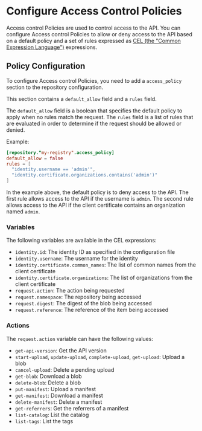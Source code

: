 # Configure Access Control Policies

Access control Policies are used to control access to the API.
You can configure Access control Policies to allow or deny access to the API based on a default policy and a set of rules
expressed as [CEL (the "Common Expression Language")](https://cel.dev/) expressions.

## Policy Configuration

To configure Access control Policies, you need to add a `access_policy` section to the repository configuration.

This section contains a `default_allow` field and a `rules` field.

The `default_allow` field is a boolean that specifies the default policy to apply when no rules match the request.
The `rules` field is a list of rules that are evaluated in order to determine if the request should be allowed or denied.

Example:

```toml
[repository."my-registry".access_policy]
default_allow = false
rules = [
  "identity.username == 'admin'",
  "identity.certificate.organizations.contains('admin')"
]
```

In the example above, the default policy is to deny access to the API.
The first rule allows access to the API if the username is `admin`.
The second rule allows access to the API if the client certificate contains an organization named `admin`.

### Variables

The following variables are available in the CEL expressions:

- `identity.id`: The identity ID as specified in the configuration file
- `identity.username`: The username for the identity
- `identity.certificate.common_names`: The list of common names from the client certificate
- `identity.certificate.organizations`: The list of organizations from the client certificate
- `request.action`: The action being requested
- `request.namespace`: The repository being accessed
- `request.digest`: The digest of the blob being accessed
- `request.reference`: The reference of the item being accessed

### Actions

The `request.action` variable can have the following values:
- `get-api-version`: Get the API version
- `start-upload`, `update-upload`, `complete-upload`, `get-upload`: Upload a blob
- `cancel-upload`: Delete a pending upload
- `get-blob`: Download a blob
- `delete-blob`: Delete a blob
- `put-manifest`: Upload a manifest
- `get-manifest`: Download a manifest
- `delete-manifest`: Delete a manifest
- `get-referrers`: Get the referrers of a manifest
- `list-catalog`: List the catalog
- `list-tags`: List the tags
